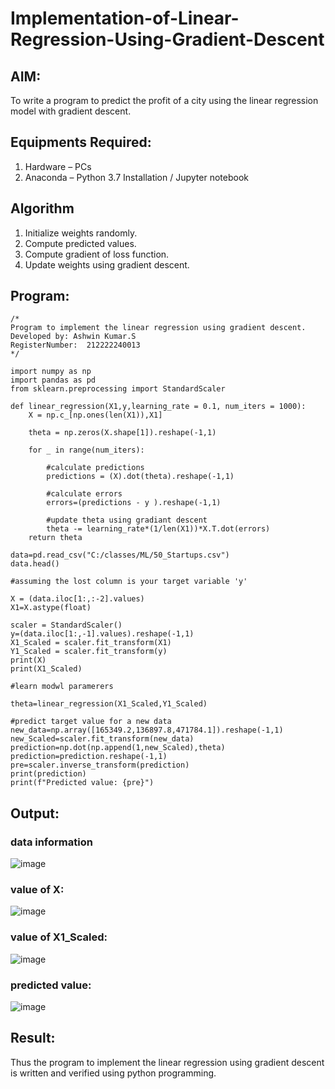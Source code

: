 # Implementation-of-Linear-Regression-Using-Gradient-Descent

## AIM:
To write a program to predict the profit of a city using the linear regression model with gradient descent.

## Equipments Required:
1. Hardware – PCs
2. Anaconda – Python 3.7 Installation / Jupyter notebook

## Algorithm
1. Initialize weights randomly.
2. Compute predicted values.
3. Compute gradient of loss function.
4. Update weights using gradient descent.

## Program:
```
/*
Program to implement the linear regression using gradient descent.
Developed by: Ashwin Kumar.S
RegisterNumber:  212222240013
*/
```

```
import numpy as np
import pandas as pd
from sklearn.preprocessing import StandardScaler

def linear_regression(X1,y,learning_rate = 0.1, num_iters = 1000):
    X = np.c_[np.ones(len(X1)),X1]
    
    theta = np.zeros(X.shape[1]).reshape(-1,1)
    
    for _ in range(num_iters):
        
        #calculate predictions
        predictions = (X).dot(theta).reshape(-1,1)
        
        #calculate errors
        errors=(predictions - y ).reshape(-1,1)
        
        #update theta using gradiant descent
        theta -= learning_rate*(1/len(X1))*X.T.dot(errors)
    return theta
                                        
data=pd.read_csv("C:/classes/ML/50_Startups.csv")
data.head()

#assuming the lost column is your target variable 'y' 

X = (data.iloc[1:,:-2].values)
X1=X.astype(float)

scaler = StandardScaler()
y=(data.iloc[1:,-1].values).reshape(-1,1)
X1_Scaled = scaler.fit_transform(X1)
Y1_Scaled = scaler.fit_transform(y)
print(X)
print(X1_Scaled)

#learn modwl paramerers

theta=linear_regression(X1_Scaled,Y1_Scaled)

#predict target value for a new data
new_data=np.array([165349.2,136897.8,471784.1]).reshape(-1,1)
new_Scaled=scaler.fit_transform(new_data)
prediction=np.dot(np.append(1,new_Scaled),theta)
prediction=prediction.reshape(-1,1)
pre=scaler.inverse_transform(prediction)
print(prediction)
print(f"Predicted value: {pre}")

```

## Output:
### data information
![image](https://github.com/Ashwinkumar-03/Implementation-of-Linear-Regression-Using-Gradient-Descent/assets/118663725/13bc974b-a702-46d8-875d-923f9e27129a)

### value of X:
![image](https://github.com/Ashwinkumar-03/Implementation-of-Linear-Regression-Using-Gradient-Descent/assets/118663725/2d2fdcd5-406c-4f5e-90c0-920c4e9afa0f)

### value of X1_Scaled:
![image](https://github.com/Ashwinkumar-03/Implementation-of-Linear-Regression-Using-Gradient-Descent/assets/118663725/4743c849-ac35-42d2-b944-de07bae9474e)

### predicted value:
![image](https://github.com/Ashwinkumar-03/Implementation-of-Linear-Regression-Using-Gradient-Descent/assets/118663725/39fd799a-7a2c-4e79-bc3b-00528b4d4a9f)

## Result:
Thus the program to implement the linear regression using gradient descent is written and verified using python programming.
